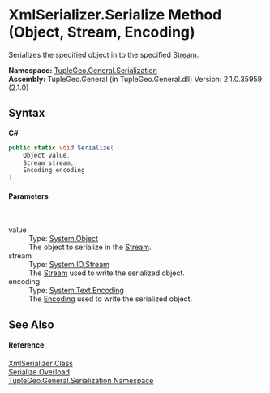 # XmlSerializer.Serialize Method (Object, Stream, Encoding)
 

Serializes the specified object in to the specified <a href="http://msdn2.microsoft.com/en-us/library/8f86tw9e" target="_blank">Stream</a>.

**Namespace:**&nbsp;<a href="N_TupleGeo_General_Serialization">TupleGeo.General.Serialization</a><br />**Assembly:**&nbsp;TupleGeo.General (in TupleGeo.General.dll) Version: 2.1.0.35959 (2.1.0)

## Syntax

**C#**<br />
``` C#
public static void Serialize(
	Object value,
	Stream stream,
	Encoding encoding
)
```


#### Parameters
&nbsp;<dl><dt>value</dt><dd>Type: <a href="http://msdn2.microsoft.com/en-us/library/e5kfa45b" target="_blank">System.Object</a><br />The object to serialize in the <a href="http://msdn2.microsoft.com/en-us/library/8f86tw9e" target="_blank">Stream</a>.</dd><dt>stream</dt><dd>Type: <a href="http://msdn2.microsoft.com/en-us/library/8f86tw9e" target="_blank">System.IO.Stream</a><br />The <a href="http://msdn2.microsoft.com/en-us/library/8f86tw9e" target="_blank">Stream</a> used to write the serialized object.</dd><dt>encoding</dt><dd>Type: <a href="http://msdn2.microsoft.com/en-us/library/86hf4sb8" target="_blank">System.Text.Encoding</a><br />The <a href="http://msdn2.microsoft.com/en-us/library/86hf4sb8" target="_blank">Encoding</a> used to write the serialized object.</dd></dl>

## See Also


#### Reference
<a href="T_TupleGeo_General_Serialization_XmlSerializer">XmlSerializer Class</a><br /><a href="Overload_TupleGeo_General_Serialization_XmlSerializer_Serialize">Serialize Overload</a><br /><a href="N_TupleGeo_General_Serialization">TupleGeo.General.Serialization Namespace</a><br />
